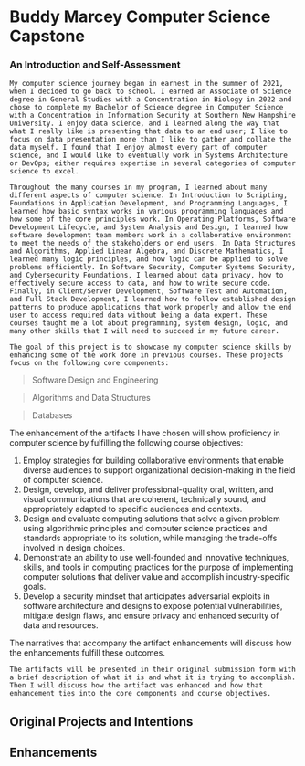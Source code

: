 # Buddy Marcey Computer Science Capstone

### An Introduction and Self-Assessment

	My computer science journey began in earnest in the summer of 2021, when I decided to go back to school. I earned an Associate of Science degree in General Studies with a Concentration in Biology in 2022 and chose to complete my Bachelor of Science degree in Computer Science with a Concentration in Information Security at Southern New Hampshire University. I enjoy data science, and I learned along the way that what I really like is presenting that data to an end user; I like to focus on data presentation more than I like to gather and collate the data myself. I found that I enjoy almost every part of computer science, and I would like to eventually work in Systems Architecture or DevOps; either requires expertise in several categories of computer science to excel. 

	Throughout the many courses in my program, I learned about many different aspects of computer science. In Introduction to Scripting, Foundations in Application Development, and Programming Languages, I learned how basic syntax works in various programming languages and how some of the core principles work. In Operating Platforms, Software Development Lifecycle, and System Analysis and Design, I learned how software development team members work in a collaborative environment to meet the needs of the stakeholders or end users. In Data Structures and Algorithms, Applied Linear Algebra, and Discrete Mathematics, I learned many logic principles, and how logic can be applied to solve problems efficiently. In Software Security, Computer Systems Security, and Cybersecurity Foundations, I learned about data privacy, how to effectively secure access to data, and how to write secure code. Finally, in Client/Server Development, Software Test and Automation, and Full Stack Development, I learned how to follow established design patterns to produce applications that work properly and allow the end user to access required data without being a data expert. These courses taught me a lot about programming, system design, logic, and many other skills that I will need to succeed in my future career.

	The goal of this project is to showcase my computer science skills by enhancing some of the work done in previous courses. These projects focus on the following core components:

> Software Design and Engineering

> Algorithms and Data Structures

> Databases

The enhancement of the artifacts I have chosen will show proficiency in computer science by fulfilling the following course objectives:

1. Employ strategies for building collaborative environments that enable diverse audiences to support organizational decision-making in the field of computer science.
2. Design, develop, and deliver professional-quality oral, written, and visual communications that are coherent, technically sound, and appropriately adapted to specific audiences and contexts.
3. Design and evaluate computing solutions that solve a given problem using algorithmic principles and computer science practices and standards appropriate to its solution, while managing the trade-offs involved in design choices.
4. Demonstrate an ability to use well-founded and innovative techniques, skills, and tools in computing practices for the purpose of implementing computer solutions that deliver value and accomplish industry-specific goals.
5. Develop a security mindset that anticipates adversarial exploits in software architecture and designs to expose potential vulnerabilities, mitigate design flaws, and ensure privacy and enhanced security of data and resources.

The narratives that accompany the artifact enhancements will discuss how the enhancements fulfill these outcomes.

	The artifacts will be presented in their original submission form with a brief description of what it is and what it is trying to accomplish. Then I will discuss how the artifact was enhanced and how that enhancement ties into the core components and course objectives.


## Original Projects and Intentions

## Enhancements

